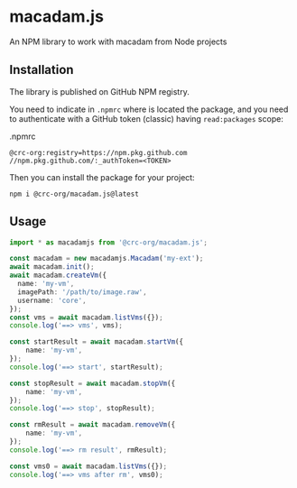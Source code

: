 # macadam.js
An NPM library to work with macadam from Node projects

## Installation

The library is published on GitHub NPM registry. 

You need to indicate in `.npmrc` where is located the package, and you need to authenticate with a GitHub token (classic) having `read:packages` scope:

.npmrc
```
@crc-org:registry=https://npm.pkg.github.com
//npm.pkg.github.com/:_authToken=<TOKEN>
```

Then you can install the package for your project:

```
npm i @crc-org/macadam.js@latest
```

## Usage

```typescript
import * as macadamjs from '@crc-org/macadam.js';

const macadam = new macadamjs.Macadam('my-ext');
await macadam.init();
await macadam.createVm({
  name: 'my-vm',
  imagePath: '/path/to/image.raw',
  username: 'core',
});
const vms = await macadam.listVms({});
console.log('==> vms', vms);

const startResult = await macadam.startVm({
    name: 'my-vm',
});
console.log('==> start', startResult);

const stopResult = await macadam.stopVm({
    name: 'my-vm',
});
console.log('==> stop', stopResult);

const rmResult = await macadam.removeVm({
    name: 'my-vm',
});
console.log('==> rm result', rmResult);

const vms0 = await macadam.listVms({});
console.log('==> vms after rm', vms0);
```

